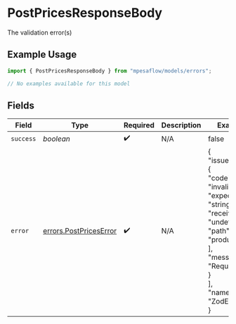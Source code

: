 # PostPricesResponseBody

The validation error(s)

## Example Usage

```typescript
import { PostPricesResponseBody } from "mpesaflow/models/errors";

// No examples available for this model
```

## Fields

| Field                                                                                                                                                         | Type                                                                                                                                                          | Required                                                                                                                                                      | Description                                                                                                                                                   | Example                                                                                                                                                       |
| ------------------------------------------------------------------------------------------------------------------------------------------------------------- | ------------------------------------------------------------------------------------------------------------------------------------------------------------- | ------------------------------------------------------------------------------------------------------------------------------------------------------------- | ------------------------------------------------------------------------------------------------------------------------------------------------------------- | ------------------------------------------------------------------------------------------------------------------------------------------------------------- |
| `success`                                                                                                                                                     | *boolean*                                                                                                                                                     | :heavy_check_mark:                                                                                                                                            | N/A                                                                                                                                                           | false                                                                                                                                                         |
| `error`                                                                                                                                                       | [errors.PostPricesError](../../models/errors/postpriceserror.md)                                                                                              | :heavy_check_mark:                                                                                                                                            | N/A                                                                                                                                                           | {<br/>"issues": [<br/>{<br/>"code": "invalid_type",<br/>"expected": "string",<br/>"received": "undefined",<br/>"path": [<br/>"product"<br/>],<br/>"message": "Required"<br/>}<br/>],<br/>"name": "ZodError"<br/>} |
